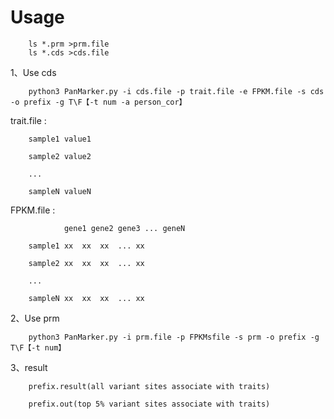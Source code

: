 # Usage

        ls *.prm >prm.file 
        ls *.cds >cds.file

1、Use cds

        python3 PanMarker.py -i cds.file -p trait.file -e FPKM.file -s cds -o prefix -g T\F【-t num -a person_cor】

trait.file :

        sample1 value1

        sample2 value2

        ...

        sampleN valueN

FPKM.file :

                gene1 gene2 gene3 ... geneN
       
        sample1 xx  xx  xx  ... xx

        sample2 xx  xx  xx  ... xx

        ...

        sampleN xx  xx  xx  ... xx

2、Use prm

        python3 PanMarker.py -i prm.file -p FPKMsfile -s prm -o prefix -g T\F【-t num】

3、result

        prefix.result(all variant sites associate with traits)
        
        prefix.out(top 5% variant sites associate with traits)

